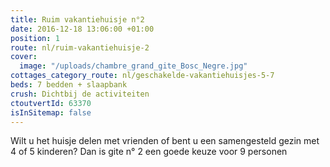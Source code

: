 ```yaml
---
title: Ruim vakantiehuisje n°2
date: 2016-12-18 13:06:00 +01:00
position: 1
route: nl/ruim-vakantiehuisje-2
cover:
  image: "/uploads/chambre_grand_gite_Bosc_Negre.jpg"
cottages_category_route: nl/geschakelde-vakantiehuisjes-5-7
beds: 7 bedden + slaapbank
crush: Dichtbij de activiteiten
ctoutvertId: 63370
isInSitemap: false
---
```


Wilt u het huisje delen met vrienden of bent u een samengesteld gezin met 4 of 5 kinderen? Dan is gite n° 2 een goede keuze voor 9 personen
